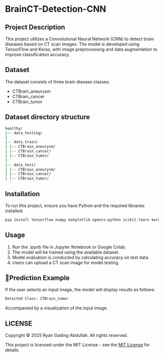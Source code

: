 # BrainCT-Detection-CNN

## Project Description

This project utilizes a Convolutional Neural Network (CNN) to detect brain diseases based on CT scan images. The model is developed using TensorFlow and Keras, with image preprocessing and data augmentation to improve classification accuracy.

## Dataset

The dataset consists of three brain disease classes:

- CTBrain_aneurysm
- CTBrain_cancer
- CTBrain_tumor

## Dataset directory structure

```bash
healthy/
|-- data_testing/
|
|-- data_train/
| |-- CTBrain_aneurysm/
| |-- CTBrain_cancer/
| |-- CTBrain_tumor/
|
|-- data_test/
| |-- CTBrain_aneurysm/
| |-- CTBrain_cancer/
| |-- CTBrain_tumor/
```

## Installation

To run this project, ensure you have Python and the required libraries installed:

```bash
pip install tensorflow numpy matplotlib opencv-python scikit-learn keras
```

## Usage

1. Run the .ipynb file in Jupyter Notebook or Google Colab.
2. The model will be trained using the available dataset.
3. Model evaluation is conducted by calculating accuracy on test data.
4. Users can upload a CT scan image for model testing.

## 🎯Prediction Example

If the user selects an input image, the model will display results as follows:

```bash
Detected Class: CTBrain_tumor
```

Accompanied by a visualization of the input image.

## LICENSE

Copyright &copy; 2025 Ryan Gading Abdullah. All rights reserved.

This project is licensed under the MIT License - see the [MIT License](LICENSE) for details.
